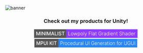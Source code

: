 ![banner](https://raw.githubusercontent.com/saadeghi/saadeghi/master/dino.gif)

<h3 align="center"> <b>Check out my products for Unity!</b> </h3>
<p align="center">
  <a href="https://scrollbie.com/minimalist/index.html"><img alt="Minimalist Badge" src="https://github.com/IsfakurRahman/IsfakurRahman/blob/master/Assets/MinimalistBadge.png" height="27"/></a>   
  <a href="https://scrollbie.com/mpuikit/index.html"><img alt="MPUIKit Badge" src="https://github.com/IsfakurRahman/IsfakurRahman/blob/master/Assets/MPUIKitBadge.png" height="27"/></a>
</p>
